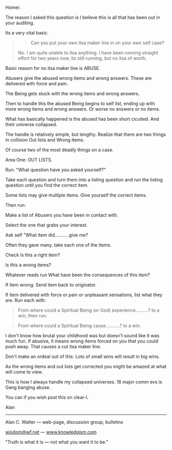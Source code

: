 
Homer.

The reason I asked this question is I believe this is all that has been out
in your auditing.

Its a very vital basic.

>> Can you put your own itsa maker line in on your own self case?
>
>No.  I am quite unable to itsa anything.  I have been running
>straight effort for two years now, its still running, but
>no itsa of worth.

Basic reason for no itsa maker line is ABUSE.

Abusers give the abused wrong items and wrong answers. These are delivered
with force and pain.

The Being gets stuck with the wrong items and wrong answers.

Then to handle this the abused Being begins to self list, ending up with
more wrong items and wrong answers. Or worse no answers or no items.

What has basically happened is the abused has been short cicuited. And their
universe collapsed.

The handle is relatively simple, but lengthy. Realize that there are two
things in collision Out lists and Wrong items.

Of course two of the most deadly things on a case.

Area One: OUT LISTS.

Run: "What question have you asked yourself?"

Take each question and turn them into a listing question and run the listing
question until you find the correct item.

Some lists may give multiple items. Give yourself the correct items.

Then run:

Make a list of Abusers you have been in contact with.

Select the one that grabs your interest.

Ask self "What item did...........give me?

Often they gave many. take each one of the items.

Check Is this a right item?

Is this a wrong items?

Whatever reads run What have been the consequences of this item?

If item wrong. Send item back to originator.

If item delivered with force or pain or unpleasant sensations, list what
they are. Run each with:

>From where could a Spiritual Being (or God) experience..........? to a win,
then run:

>From where could a Spiritual Being cause...........? to a win.

I don't know how brutal your childhood was but doesn't sound like it was
much fun. If abusive, it means wrong items forced on you that you could push
away. That causes a cut itsa maker line.

Don't make an ordeal out of this. Lots of small wins will result in big wins.

As the wrong items and out lists get corrected you might be amazed at what
will come to view.

This is how I always handle my collapsed universes. 18 major comm evs is
Gang banging abuse.

You can if you wish post this on clear-l.

Alan

---

Alan C. Walter — web-page, discussion group, bulletins

wisdom@wf.net — www.knowledgism.com

"Truth is what it is — not what you want it to be."
